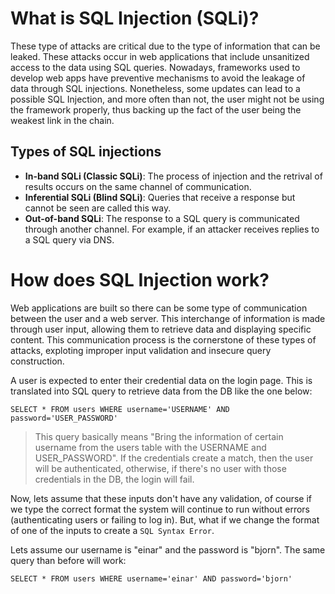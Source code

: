 # What is SQL Injection (SQLi)?
These type of attacks are critical due to the type of information that can be leaked. These attacks occur in web applications that include unsanitized access to the data using SQL queries. Nowadays, frameworks used to develop web apps have preventive mechanisms to avoid the leakage of data through SQL injections. Nonetheless, some updates can lead to a possible SQL Injection, and more often than not, the user might not be using the framework properly, thus backing up the fact of the user being the weakest link in the chain.

## Types of SQL injections
- **In-band SQLi (Classic SQLi)**: The process of injection and the retrival of results occurs on the same channel of communication.
- **Inferential SQLi (Blind SQLi)**: Queries that receive a response but cannot be seen are called this way. 
- **Out-of-band SQLi**: The response to a SQL query is communicated through another channel. For example, if an attacker receives replies to a SQL query via DNS.

# How does SQL Injection work?
Web applications are built so there can be some type of communication between the user and a web server. This interchange of information is made through user input, allowing them to retrieve data and displaying specific content. This communication process is the cornerstone of these types of attacks, exploting improper input validation and insecure query construction.

A user is expected to enter their credential data on the login page. This is translated into SQL query to retrieve data from the DB like the one below:

`SELECT * FROM users WHERE username='USERNAME' AND password='USER_PASSWORD'`
>This query basically means "Bring the information of certain username from the users table with the USERNAME and USER_PASSWORD". If the credentials create a match, then the user will be authenticated, otherwise, if there's no user with those credentials in the DB, the login will fail.

Now, lets assume that these inputs don't have any validation, of course if we type the correct format the system will continue to run without errors (authenticating users or failing to log in). But, what if we change the format of one of the inputs to create a `SQL Syntax Error`.

Lets assume our username is "einar" and the password is "bjorn". The same query than before will work:

`SELECT * FROM users WHERE username='einar' AND password='bjorn'`
